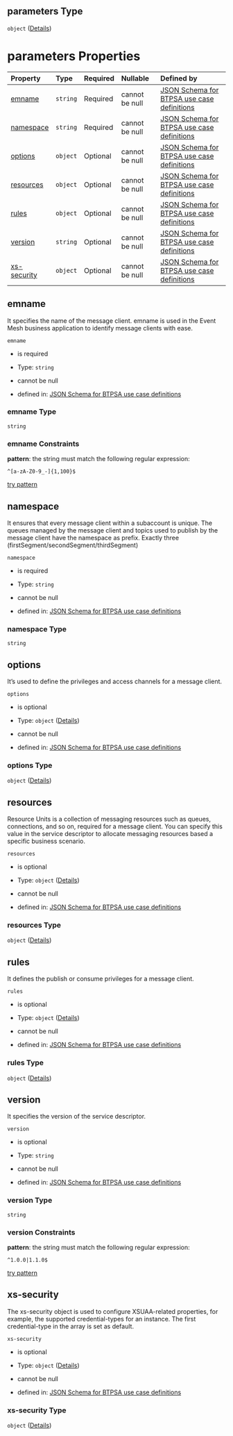 ## parameters Type

`object` ([Details](btpsa-usecase-properties-services-items-allof-1-then-allof-39-then-allof-0-then-properties-parameters.md))

# parameters Properties

| Property                    | Type     | Required | Nullable       | Defined by                                                                                                                                                                                                                                                                                                |
| :-------------------------- | :------- | :------- | :------------- | :-------------------------------------------------------------------------------------------------------------------------------------------------------------------------------------------------------------------------------------------------------------------------------------------------------- |
| [emname](#emname)           | `string` | Required | cannot be null | [JSON Schema for BTPSA use case definitions](btpsa-usecase-properties-services-items-allof-1-then-allof-39-then-allof-0-then-properties-parameters-properties-emname.md "undefined#/properties/services/items/allOf/1/then/allOf/39/then/allOf/0/then/properties/parameters/properties/emname")           |
| [namespace](#namespace)     | `string` | Required | cannot be null | [JSON Schema for BTPSA use case definitions](btpsa-usecase-properties-services-items-allof-1-then-allof-39-then-allof-0-then-properties-parameters-properties-namespace.md "undefined#/properties/services/items/allOf/1/then/allOf/39/then/allOf/0/then/properties/parameters/properties/namespace")     |
| [options](#options)         | `object` | Optional | cannot be null | [JSON Schema for BTPSA use case definitions](btpsa-usecase-properties-services-items-allof-1-then-allof-39-then-allof-0-then-properties-parameters-properties-options.md "undefined#/properties/services/items/allOf/1/then/allOf/39/then/allOf/0/then/properties/parameters/properties/options")         |
| [resources](#resources)     | `object` | Optional | cannot be null | [JSON Schema for BTPSA use case definitions](btpsa-usecase-properties-services-items-allof-1-then-allof-39-then-allof-0-then-properties-parameters-properties-resources.md "undefined#/properties/services/items/allOf/1/then/allOf/39/then/allOf/0/then/properties/parameters/properties/resources")     |
| [rules](#rules)             | `object` | Optional | cannot be null | [JSON Schema for BTPSA use case definitions](btpsa-usecase-properties-services-items-allof-1-then-allof-39-then-allof-0-then-properties-parameters-properties-rules.md "undefined#/properties/services/items/allOf/1/then/allOf/39/then/allOf/0/then/properties/parameters/properties/rules")             |
| [version](#version)         | `string` | Optional | cannot be null | [JSON Schema for BTPSA use case definitions](btpsa-usecase-properties-services-items-allof-1-then-allof-39-then-allof-0-then-properties-parameters-properties-version.md "undefined#/properties/services/items/allOf/1/then/allOf/39/then/allOf/0/then/properties/parameters/properties/version")         |
| [xs-security](#xs-security) | `object` | Optional | cannot be null | [JSON Schema for BTPSA use case definitions](btpsa-usecase-properties-services-items-allof-1-then-allof-39-then-allof-0-then-properties-parameters-properties-xs-security.md "undefined#/properties/services/items/allOf/1/then/allOf/39/then/allOf/0/then/properties/parameters/properties/xs-security") |

## emname

It specifies the name of the message client. emname is used in the Event Mesh business application to identify message clients with ease.

`emname`

*   is required

*   Type: `string`

*   cannot be null

*   defined in: [JSON Schema for BTPSA use case definitions](btpsa-usecase-properties-services-items-allof-1-then-allof-39-then-allof-0-then-properties-parameters-properties-emname.md "undefined#/properties/services/items/allOf/1/then/allOf/39/then/allOf/0/then/properties/parameters/properties/emname")

### emname Type

`string`

### emname Constraints

**pattern**: the string must match the following regular expression:&#x20;

```regexp
^[a-zA-Z0-9_-]{1,100}$
```

[try pattern](https://regexr.com/?expression=%5E%5Ba-zA-Z0-9_-%5D%7B1%2C100%7D%24 "try regular expression with regexr.com")

## namespace

It ensures that every message client within a subaccount is unique. The queues managed by the message client and topics used to publish by the message client have the namespace as prefix. Exactly three (firstSegment/secondSegment/thirdSegment)

`namespace`

*   is required

*   Type: `string`

*   cannot be null

*   defined in: [JSON Schema for BTPSA use case definitions](btpsa-usecase-properties-services-items-allof-1-then-allof-39-then-allof-0-then-properties-parameters-properties-namespace.md "undefined#/properties/services/items/allOf/1/then/allOf/39/then/allOf/0/then/properties/parameters/properties/namespace")

### namespace Type

`string`

## options

It’s used to define the privileges and access channels for a message client.

`options`

*   is optional

*   Type: `object` ([Details](btpsa-usecase-properties-services-items-allof-1-then-allof-39-then-allof-0-then-properties-parameters-properties-options.md))

*   cannot be null

*   defined in: [JSON Schema for BTPSA use case definitions](btpsa-usecase-properties-services-items-allof-1-then-allof-39-then-allof-0-then-properties-parameters-properties-options.md "undefined#/properties/services/items/allOf/1/then/allOf/39/then/allOf/0/then/properties/parameters/properties/options")

### options Type

`object` ([Details](btpsa-usecase-properties-services-items-allof-1-then-allof-39-then-allof-0-then-properties-parameters-properties-options.md))

## resources

Resource Units is a collection of messaging resources such as queues, connections, and so on, required for a message client. You can specify this value in the service descriptor to allocate messaging resources based a specific business scenario.

`resources`

*   is optional

*   Type: `object` ([Details](btpsa-usecase-properties-services-items-allof-1-then-allof-39-then-allof-0-then-properties-parameters-properties-resources.md))

*   cannot be null

*   defined in: [JSON Schema for BTPSA use case definitions](btpsa-usecase-properties-services-items-allof-1-then-allof-39-then-allof-0-then-properties-parameters-properties-resources.md "undefined#/properties/services/items/allOf/1/then/allOf/39/then/allOf/0/then/properties/parameters/properties/resources")

### resources Type

`object` ([Details](btpsa-usecase-properties-services-items-allof-1-then-allof-39-then-allof-0-then-properties-parameters-properties-resources.md))

## rules

It defines the publish or consume privileges for a message client.

`rules`

*   is optional

*   Type: `object` ([Details](btpsa-usecase-properties-services-items-allof-1-then-allof-39-then-allof-0-then-properties-parameters-properties-rules.md))

*   cannot be null

*   defined in: [JSON Schema for BTPSA use case definitions](btpsa-usecase-properties-services-items-allof-1-then-allof-39-then-allof-0-then-properties-parameters-properties-rules.md "undefined#/properties/services/items/allOf/1/then/allOf/39/then/allOf/0/then/properties/parameters/properties/rules")

### rules Type

`object` ([Details](btpsa-usecase-properties-services-items-allof-1-then-allof-39-then-allof-0-then-properties-parameters-properties-rules.md))

## version

It specifies the version of the service descriptor.

`version`

*   is optional

*   Type: `string`

*   cannot be null

*   defined in: [JSON Schema for BTPSA use case definitions](btpsa-usecase-properties-services-items-allof-1-then-allof-39-then-allof-0-then-properties-parameters-properties-version.md "undefined#/properties/services/items/allOf/1/then/allOf/39/then/allOf/0/then/properties/parameters/properties/version")

### version Type

`string`

### version Constraints

**pattern**: the string must match the following regular expression:&#x20;

```regexp
^1.0.0|1.1.0$
```

[try pattern](https://regexr.com/?expression=%5E1.0.0%7C1.1.0%24 "try regular expression with regexr.com")

## xs-security

The xs-security object is used to configure XSUAA-related properties, for example, the supported credential-types for an instance. The first credential-type in the array is set as default.

`xs-security`

*   is optional

*   Type: `object` ([Details](btpsa-usecase-properties-services-items-allof-1-then-allof-39-then-allof-0-then-properties-parameters-properties-xs-security.md))

*   cannot be null

*   defined in: [JSON Schema for BTPSA use case definitions](btpsa-usecase-properties-services-items-allof-1-then-allof-39-then-allof-0-then-properties-parameters-properties-xs-security.md "undefined#/properties/services/items/allOf/1/then/allOf/39/then/allOf/0/then/properties/parameters/properties/xs-security")

### xs-security Type

`object` ([Details](btpsa-usecase-properties-services-items-allof-1-then-allof-39-then-allof-0-then-properties-parameters-properties-xs-security.md))
